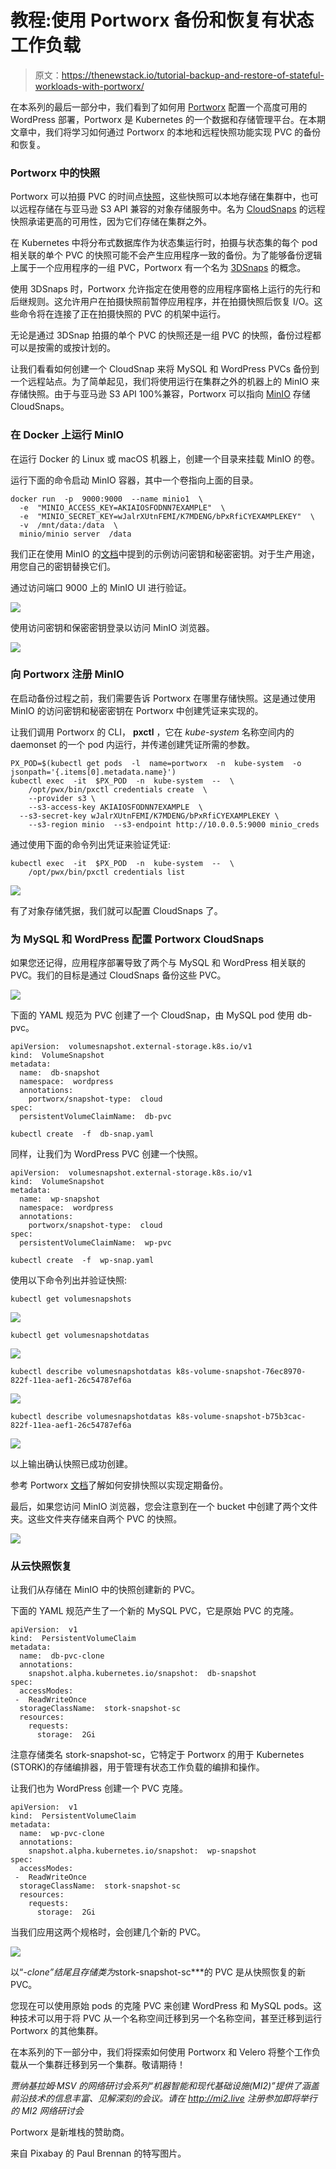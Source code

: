 # 教程:使用 Portworx 备份和恢复有状态工作负载

> 原文：<https://thenewstack.io/tutorial-backup-and-restore-of-stateful-workloads-with-portworx/>

在本系列的最后一部分中，我们看到了如何用 [Portworx](https://portworx.com/) 配置一个高度可用的 WordPress 部署，Portworx 是 Kubernetes 的一个数据和存储管理平台。在本期文章中，我们将学习如何通过 Portworx 的本地和远程快照功能实现 PVC 的备份和恢复。

### Portworx 中的快照

Portworx 可以拍摄 PVC 的时间点[快照](https://docs.portworx.com/reference/cli/snapshots/)，这些快照可以本地存储在集群中，也可以远程存储在与亚马逊 S3 API 兼容的对象存储服务中。名为 [CloudSnaps](https://docs.portworx.com/reference/cli/cloud-snaps/) 的远程快照承诺更高的可用性，因为它们存储在集群之外。

在 Kubernetes 中将分布式数据库作为状态集运行时，拍摄与状态集的每个 pod 相关联的单个 PVC 的快照可能不会产生应用程序一致的备份。为了能够备份逻辑上属于一个应用程序的一组 PVC，Portworx 有一个名为 [3DSnaps](https://docs.portworx.com/portworx-install-with-kubernetes/storage-operations/create-snapshots/snaps-3d/) 的概念。

使用 3DSnaps 时，Portworx 允许指定在使用卷的应用程序窗格上运行的先行和后继规则。这允许用户在拍摄快照前暂停应用程序，并在拍摄快照后恢复 I/O。这些命令将在连接了正在拍摄快照的 PVC 的机架中运行。

无论是通过 3DSnap 拍摄的单个 PVC 的快照还是一组 PVC 的快照，备份过程都可以是按需的或按计划的。

让我们看看如何创建一个 CloudSnap 来将 MySQL 和 WordPress PVCs 备份到一个远程站点。为了简单起见，我们将使用运行在集群之外的机器上的 MinIO 来存储快照。由于与亚马逊 S3 API 100%兼容，Portworx 可以指向 [MinIO](https://min.io) 存储 CloudSnaps。

### 在 Docker 上运行 MinIO

在运行 Docker 的 Linux 或 macOS 机器上，创建一个目录来挂载 MinIO 的卷。

运行下面的命令启动 MinIO 容器，其中一个卷指向上面的目录。

```
docker run  -p  9000:9000  --name minio1  \
  -e  "MINIO_ACCESS_KEY=AKIAIOSFODNN7EXAMPLE"  \
  -e  "MINIO_SECRET_KEY=wJalrXUtnFEMI/K7MDENG/bPxRfiCYEXAMPLEKEY"  \
  -v  /mnt/data:/data  \
  minio/minio server  /data

```

我们正在使用 MinIO 的[文档](https://docs.min.io/docs/minio-docker-quickstart-guide.html)中提到的示例访问密钥和秘密密钥。对于生产用途，用您自己的密钥替换它们。

通过访问端口 9000 上的 MinIO UI 进行验证。

![](img/c40664c7137851dcf8a20d40fded8c20.png)

使用访问密钥和保密密钥登录以访问 MinIO 浏览器。

![](img/7d9136b6919435838f2ea5c13e5790c7.png)

### 向 Portworx 注册 MinIO

在启动备份过程之前，我们需要告诉 Portworx 在哪里存储快照。这是通过使用 MinIO 的访问密钥和秘密密钥在 Portworx 中创建凭证来实现的。

让我们调用 Portworx 的 CLI， **pxctl** ，它在 *kube-system* 名称空间内的 daemonset 的一个 pod 内运行，并传递创建凭证所需的参数。

```
PX_POD=$(kubectl get pods  -l  name=portworx  -n  kube-system  -o  jsonpath='{.items[0].metadata.name}')
kubectl exec  -it  $PX_POD  -n  kube-system  --  \
    /opt/pwx/bin/pxctl credentials create  \
    --provider s3 \
    --s3-access-key AKIAIOSFODNN7EXAMPLE  \
  --s3-secret-key wJalrXUtnFEMI/K7MDENG/bPxRfiCYEXAMPLEKEY \
    --s3-region minio  --s3-endpoint http://10.0.0.5:9000 minio_creds

```

通过使用下面的命令列出凭证来验证凭证:

```
kubectl exec  -it  $PX_POD  -n  kube-system  --  \
    /opt/pwx/bin/pxctl credentials list

```

![](img/c3060eaeb4d1510eabfe1966f97295ac.png)

有了对象存储凭据，我们就可以配置 CloudSnaps 了。

### 为 MySQL 和 WordPress 配置 Portworx CloudSnaps

如果您还记得，应用程序部署导致了两个与 MySQL 和 WordPress 相关联的 PVC。我们的目标是通过 CloudSnaps 备份这些 PVC。

![](img/61bf0ca79e4cdf0513586215e7d2a15b.png)

下面的 YAML 规范为 PVC 创建了一个 CloudSnap，由 MySQL pod 使用 db-pvc。

```
apiVersion:  volumesnapshot.external-storage.k8s.io/v1
kind:  VolumeSnapshot
metadata:
  name:  db-snapshot
  namespace:  wordpress
  annotations:
    portworx/snapshot-type:  cloud
spec:
  persistentVolumeClaimName:  db-pvc

```

```
kubectl create  -f  db-snap.yaml

```

同样，让我们为 WordPress PVC 创建一个快照。

```
apiVersion:  volumesnapshot.external-storage.k8s.io/v1
kind:  VolumeSnapshot
metadata:
  name:  wp-snapshot
  namespace:  wordpress
  annotations:
    portworx/snapshot-type:  cloud
spec:
  persistentVolumeClaimName:  wp-pvc

```

```
kubectl create  -f  wp-snap.yaml

```

使用以下命令列出并验证快照:

```
kubectl get volumesnapshots

```

![](img/fef8de160a3d95f998fad38ecb43110b.png)

```
kubectl get volumesnapshotdatas

```

![](img/4d9ea9a486c3f4dae993eddb04ce1226.png)

```
kubectl describe volumesnapshotdatas k8s-volume-snapshot-76ec8970-822f-11ea-aef1-26c54787ef6a

```

![](img/10d2c836bd5938328c8bcc118f8a5d62.png)

```
kubectl describe volumesnapshotdatas k8s-volume-snapshot-b75b3cac-822f-11ea-aef1-26c54787ef6a

```

![](img/e2e7bc50478c8c02db03c43b2b6cb61c.png)

以上输出确认快照已成功创建。

参考 Portworx [文档](https://docs.portworx.com/portworx-install-with-kubernetes/storage-operations/create-snapshots/scheduled/)了解如何安排快照以实现定期备份。

最后，如果您访问 MinIO 浏览器，您会注意到在一个 bucket 中创建了两个文件夹。这些文件夹存储来自两个 PVC 的快照。

![](img/7d9136b6919435838f2ea5c13e5790c7.png)

### 从云快照恢复

让我们从存储在 MinIO 中的快照创建新的 PVC。

下面的 YAML 规范产生了一个新的 MySQL PVC，它是原始 PVC 的克隆。

```
apiVersion:  v1
kind:  PersistentVolumeClaim
metadata:
  name:  db-pvc-clone
  annotations:
    snapshot.alpha.kubernetes.io/snapshot:  db-snapshot
spec:
  accessModes:
 -  ReadWriteOnce
  storageClassName:  stork-snapshot-sc
  resources:
    requests:
      storage:  2Gi

```

注意存储类名 stork-snapshot-sc，它特定于 Portworx 的用于 Kubernetes (STORK)的存储编排器，用于管理有状态工作负载的编排和操作。

让我们也为 WordPress 创建一个 PVC 克隆。

```
apiVersion:  v1
kind:  PersistentVolumeClaim
metadata:
  name:  wp-pvc-clone
  annotations:
    snapshot.alpha.kubernetes.io/snapshot:  wp-snapshot
spec:
  accessModes:
 -  ReadWriteOnce
  storageClassName:  stork-snapshot-sc
  resources:
    requests:
      storage:  2Gi

```

当我们应用这两个规格时，会创建几个新的 PVC。

![](img/62bb265e858d502ace66850928a320b2.png)

以“*-*clone”*结尾且存储类为***stork-snapshot-sc***的 PVC 是从快照恢复的新 PVC。

您现在可以使用原始 pods 的克隆 PVC 来创建 WordPress 和 MySQL pods。这种技术可以用于将 PVC 从一个名称空间迁移到另一个名称空间，甚至迁移到运行 Portworx 的其他集群。

在本系列的下一部分中，我们将探索如何使用 Portworx 和 Velero 将整个工作负载从一个集群迁移到另一个集群。敬请期待！

*贾纳基拉姆·MSV 的网络研讨会系列“机器智能和现代基础设施(MI2)”提供了涵盖前沿技术的信息丰富、见解深刻的会议。请在 http://mi2.live 注册参加即将举行的 MI2 网络研讨会*

Portworx 是新堆栈的赞助商。

来自 Pixabay 的 Paul Brennan 的特写图片。

<svg xmlns:xlink="http://www.w3.org/1999/xlink" viewBox="0 0 68 31" version="1.1"><title>Group</title> <desc>Created with Sketch.</desc></svg>